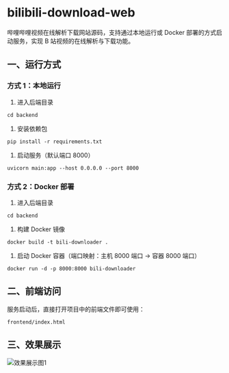 # bilibili-download-web

哔哩哔哩视频在线解析下载网站源码，支持通过本地运行或 Docker 部署的方式启动服务，实现 B 站视频的在线解析与下载功能。

## 一、运行方式

### 方式 1：本地运行



1.  进入后端目录



```
cd backend
```



1.  安装依赖包



```
pip install -r requirements.txt
```



1.  启动服务（默认端口 8000）



```
uvicorn main:app --host 0.0.0.0 --port 8000
```

### 方式 2：Docker 部署



1.  进入后端目录



```
cd backend
```



1.  构建 Docker 镜像



```
docker build -t bili-downloader .
```



1.  启动 Docker 容器（端口映射：主机 8000 端口 -> 容器 8000 端口）



```
docker run -d -p 8000:8000 bili-downloader
```

## 二、前端访问

服务启动后，直接打开项目中的前端文件即可使用：



```
frontend/index.html
```

## 三、效果展示



![效果展示图1](此处可替换为实际图片路径或链接)

